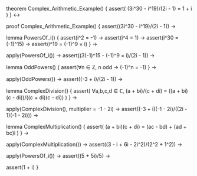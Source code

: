 theorem Complex_Arithmetic_Example() {
  assert(
    (3i^30 - i^19)/(2i - 1) = 1 + i
  )
} ↔

proof Complex_Arithmetic_Example() {
  assert((3i^30 - i^19)/(2i - 1)) →
  
  lemma PowersOf_i() {
    assert(i^2 = -1) →
    assert(i^4 = 1) →
    assert(i^30 = (-1)^15) →
    assert(i^19 = (-1)^9 × i)
  } →
  
  apply(PowersOf_i()) →
  assert((3(-1)^15 - (-1)^9 × i)/(2i - 1)) →
  
  lemma OddPowers() {
    assert(∀n ∈ ℤ, n odd → (-1)^n = -1)
  } →
  
  apply(OddPowers()) →
  assert((-3 + i)/(2i - 1)) →
  
  lemma ComplexDivision() {
    assert(
      ∀a,b,c,d ∈ ℂ, (a + bi)/(c + di) = 
      ((a + bi)(c - di))/((c + di)(c - di))
    )
  } →
  
  apply(ComplexDivision(), multiplier = -1 - 2i) →
  assert((-3 + i)(-1 - 2i)/((2i - 1)(-1 - 2i))) →
  
  lemma ComplexMultiplication() {
    assert(
      (a + bi)(c + di) = (ac - bd) + (ad + bc)i
    )
  } →
  
  apply(ComplexMultiplication()) →
  assert((3 - i + 6i - 2i^2)/(2^2 + 1^2)) →
  
  apply(PowersOf_i()) →
  assert((5 + 5i)/5) →
  
  assert(1 + i)
}